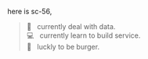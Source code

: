 here is sc-56, 

> 🔢  &nbsp; currently deal with data. </br>
> 💻  &nbsp; currently learn to build service. </br>
> 🍔  &nbsp; luckly to be burger. </br>
